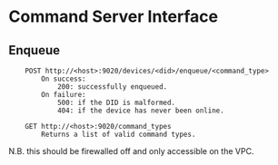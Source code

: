 # Command Server Interface

## Enqueue

```
    POST http://<host>:9020/devices/<did>/enqueue/<command_type>
        On success:
            200: successfully enqueued.
        On failure:
            500: if the DID is malformed.
            404: if the device has never been online.

    GET http://<host>:9020/command_types
        Returns a list of valid command types.
```

N.B. this should be firewalled off and only accessible on the VPC.
